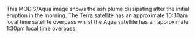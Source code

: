 This MODIS/Aqua image shows the ash plume dissipating after the initial eruption in the morning. The Terra satellite has an approximate 10:30am local time satellite overpass whilst the Aqua satellite has an approximate 1:30pm local time overpass.
